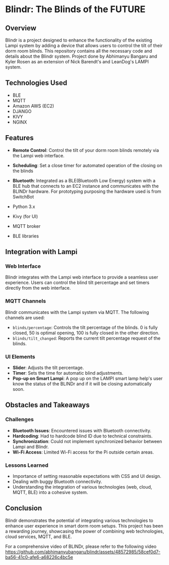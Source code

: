 # Blindr: The Blinds of the FUTURE

## Overview

Blindr is a project designed to enhance the functionality of the existing Lampi system by adding a device that allows users to control the tilt of their dorm room blinds. This repository contains all the necessary code and details about the Blindr system. Project done by Abhimanyu Bangaru and Kyler Rosen as an extension of Nick Barendt's and LeanDog's LAMPI system.

## Technologies Used
- BLE
- MQTT
- Amazon AWS (EC2)
- DJANGO
- KIVY
- NGINX

## Features

- **Remote Control**: Control the tilt of your dorm room blinds remotely via the Lampi web interface.
- **Scheduling**: Set a close timer for automated operation of the closing on the blinds 
- **Bluetooth**: Integrated as a BLE(Bluetooth Low Energy) system with a BLE hub that connects to an EC2 instance and communicates with the BLINDr hardware. For prototyping purposing the hardware used is from SwitchBot



- Python 3.x
- Kivy (for UI)
- MQTT broker
- BLE libraries


## Integration with Lampi




### Web Interface

Blindr integrates with the Lampi web interface to provide a seamless user experience. Users can control the blind tilt percentage and set timers directly from the web interface.

### MQTT Channels

Blindr communicates with the Lampi system via MQTT. The following channels are used:
- `blinds/percentage`: Controls the tilt percentage of the blinds. 0 is fully closed, 50 is optimal opening, 100 is fully closed in the other direction.
- `blinds/tilt_changed`: Reports the current tilt percentage request of the blinds.

### UI Elements

- **Slider**: Adjusts the tilt percentage.
- **Timer**: Sets the time for automatic blind adjustments.
- **Pop-up on Smart Lampi**: A pop up on the LAMPI smart lamp help's user know the status of the BLINDr and if it will be closing automatically soon.

## Obstacles and Takeaways

### Challenges

- **Bluetooth Issues**: Encountered issues with Bluetooth connectivity.
- **Hardcoding**: Had to hardcode blind ID due to technical constraints.
- **Synchronization**: Could not implement synchronized behavior between Lampi and Blindr.
- **Wi-Fi Access**: Limited Wi-Fi access for the Pi outside certain areas.

### Lessons Learned

- Importance of setting reasonable expectations with CSS and UI design.
- Dealing with buggy Bluetooth connectivity.
- Understanding the integration of various technologies (web, cloud, MQTT, BLE) into a cohesive system.


## Conclusion

Blindr demonstrates the potential of integrating various technologies to enhance user experience in smart dorm room setups. This project has been a rewarding journey, showcasing the power of combining web technologies, cloud services, MQTT, and BLE.

For a comprehensive video of BLINDr, please refer to the following video
https://github.com/abhimanyubangaru/blindr/assets/48572985/58cef0d7-ba56-41c0-afe6-a68226c4bc5e

